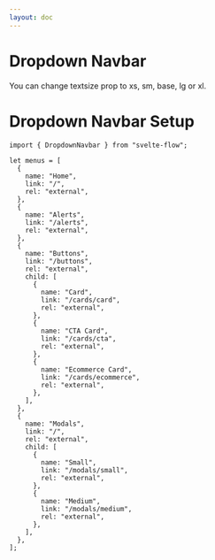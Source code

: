 ```yaml
---
layout: doc
---
```


<script>
  import { DropdownNavbar } from "svelte-flow";

  let menus = [
    {
      name: "Home",
      link: "/",
      rel: "external",
    },
    {
      name: "Cards",
      link: "/cards",
      rel: "external",
      child: [
        {
          name: "Card",
          link: "/cards/card",
          rel: "external",
        },
        {
          name: "CTA Card",
          link: "/cards/cta",
          rel: "external",
        },
        {
          name: "Ecommerce Card",
          link: "/cards/ecommerce",
          rel: "external",
        },
      ],
    },
    {
      name: "Modals",
      link: "/",
      rel: "external",
      child: [
        {
          name: "Small",
          link: "/modals/small",
          rel: "external",
        },
        {
          name: "Medium",
          link: "/modals/medium",
          rel: "external",
        },
      ],
    },
  ];
</script>



<h1 class="text-3xl w-full dark:text-white pb-8">Dropdown Navbar</h1>

<div class="container w-full rounded-xl my-4 mx-auto bg-gradient-to-r bg-white dark:bg-gray-900 border border-gray-200 dark:border-gray-700 p-2 sm:p-6">
  <DropdownNavbar textsize="lg" {menus} />
</div>

<p class="dark:text-white text-lg">
  You can change textsize prop to xs, sm, base, lg or xl.
</p>

<h1 class="text-3xl w-full dark:text-white py-8">Dropdown Navbar Setup</h1>

```svelte
import { DropdownNavbar } from "svelte-flow";

let menus = [
  {
    name: "Home",
    link: "/",
    rel: "external",
  },
  {
    name: "Alerts",
    link: "/alerts",
    rel: "external",
  },
  {
    name: "Buttons",
    link: "/buttons",
    rel: "external",
    child: [
      {
        name: "Card",
        link: "/cards/card",
        rel: "external",
      },
      {
        name: "CTA Card",
        link: "/cards/cta",
        rel: "external",
      },
      {
        name: "Ecommerce Card",
        link: "/cards/ecommerce",
        rel: "external",
      },
    ],
  },
  {
    name: "Modals",
    link: "/",
    rel: "external",
    child: [
      {
        name: "Small",
        link: "/modals/small",
        rel: "external",
      },
      {
        name: "Medium",
        link: "/modals/medium",
        rel: "external",
      },
    ],
  },
];
```




